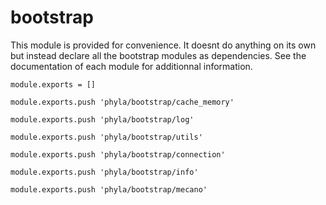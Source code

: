 
# bootstrap

This module is provided for convenience. It doesnt do anything on its own but
instead declare all the bootstrap modules as dependencies. See the documentation
of each module for additionnal information.

    module.exports = []

    module.exports.push 'phyla/bootstrap/cache_memory'

    module.exports.push 'phyla/bootstrap/log'

    module.exports.push 'phyla/bootstrap/utils'

    module.exports.push 'phyla/bootstrap/connection'

    module.exports.push 'phyla/bootstrap/info'

    module.exports.push 'phyla/bootstrap/mecano'













